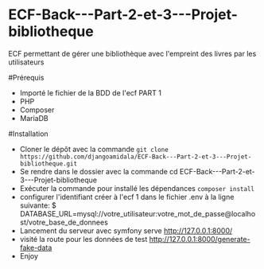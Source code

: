 # ECF-Back---Part-2-et-3---Projet-bibliotheque

ECF permettant de gérer une bibliothèque avec l'empreint des livres par les utilisateurs

#Prérequis
- Importé le fichier de la BDD de l'ecf PART 1 
- PHP
- Composer
- MariaDB

#Installation

- Cloner le dépôt avec la commande
```git clone https://github.com/djangoamidala/ECF-Back---Part-2-et-3---Projet-bibliotheque.git```
- Se rendre dans le dossier avec la commande cd ECF-Back---Part-2-et-3---Projet-bibliotheque
- Exécuter la commande pour installé les dépendances
 ```composer install```
- configurer l'identifiant créer à l'ecf 1 dans le fichier .env à la ligne suivante: $ DATABASE_URL=mysql://votre_utilisateur:votre_mot_de_passe@localhost/votre_base_de_donnees 
- Lancement du serveur avec symfony serve http://127.0.0.1:8000/
- visité la route pour les données de test http://127.0.0.1:8000/generate-fake-data
- Enjoy
    



